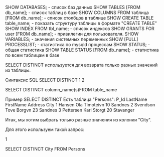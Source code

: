 SHOW DATABASES; - список баз данных SHOW TABLES [FROM db_name]; -  список таблиц в базе  SHOW COLUMNS FROM таблица [FROM db_name]; - список столбцов в таблице SHOW CREATE TABLE table_name; - показать структуру таблицы в формате "CREATE TABLE" SHOW INDEX FROM tbl_name; - список индексов SHOW GRANTS FOR user [FROM db_name]; - привилегии для пользователя.   SHOW VARIABLES; - значения системных переменных SHOW [FULL] PROCESSLIST; - статистика по mysqld процессам SHOW STATUS; - общая статистика SHOW TABLE STATUS [FROM db_name]; - статистика по всем таблицам в базе

SELECT DISTINCT используется для возврата только разных значений из таблицы.

Синтаксис SQL SELECT DISTINCT
1 2

SELECT DISTINCT column_name(s)FROM table_name

Пример SELECT DISTINCT
Есть таблица "Persons":
P_Id	LastName	FirstName	Address	City
1	Hansen	Ola	Timoteivn 10	Sandnes
2	Svendson	Tove	Borgvn 23	Sandnes
3	Pettersen	Kari	Storgt 20	Stavanger

Итак, мы хотим выбрать только разные значения из колонки "City".

Для этого используем такой запрос:

1

SELECT DISTINCT City FROM Persons